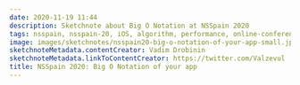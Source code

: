 ```yaml
---
date: 2020-11-19 11:44
description: Sketchnote about Big O Notation at NSSpain 2020
tags: nsspain, nsspain-20, iOS, algorithm, performance, online-conference
image: images/sketchnotes/nsspain20-big-o-notation-of-your-app-small.jpg
sketchnoteMetadata.contentCreator: Vadim Drobinin
sketchnoteMetadata.linkToContentCreator: https://twitter.com/Valzevul
title: NSSpain 2020: Big O Notation of your app
---
```

